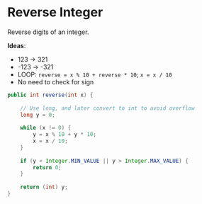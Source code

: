 # Reverse Integer

Reverse digits of an integer.

**Ideas**:
- 123 -> 321
- -123 -> -321
- LOOP: `reverse = x % 10 + reverse * 10`; `x = x / 10`
- No need to check for sign

```java
public int reverse(int x) {
    
    // Use long, and later convert to int to avoid overflow
    long y = 0;
        
    while (x != 0) {
        y = x % 10 + y * 10;
        x = x / 10;
    }
    
    if (y < Integer.MIN_VALUE || y > Integer.MAX_VALUE) {
        return 0;
    }
    
    return (int) y;
}
```